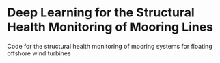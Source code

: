 # Deep Learning for the Structural Health Monitoring of Mooring Lines
Code for the structural health monitoring of mooring systems for floating offshore wind turbines
